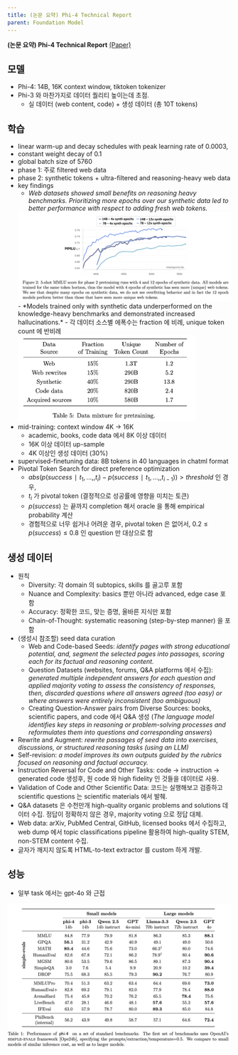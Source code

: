 ```yaml
---
title: (논문 요약) Phi-4 Technical Report
parent: Foundation Model
---
```


**(논문 요약) Phi-4 Technical Report** [(Paper)](https://arxiv.org/pdf/2412.08905)

## 모델
- Phi-4: 14B, 16K context window, tiktoken tokenizer
- Phi-3 와 마찬가지로 데이터 퀄리티 높이는데 초점.
   - 실 데이터 (web content, code) + 생성 데이터 (총 10T tokens)

## 학습
- linear warm-up and decay schedules with peak learning rate of 0.0003, 
- constant weight decay of 0.1
- global batch size of 5760
- phase 1: 주로 filtered web data
- phase 2: synthetic tokens + ultra-filtered and reasoning-heavy web data
- key findings
   - *Web datasets showed small benefits on reasoning heavy benchmarks. Prioritizing more epochs over our synthetic data led to better performance with respect to adding fresh web tokens.*  
   <img src="/data/papers/phi4/synth.png" width="800" />
   - *Models trained only with synthetic data underperformed on the knowledge-heavy benchmarks and demonstrated increased hallucinations.*
   - 각 데이터 소스별 에폭수는 fraction 에 비례, unique token count 에 반비례  
   <img src="/data/papers/phi4/data.png" width="400" />
- mid-training: context window 4K -> 16K
   - academic, books, code data 에서 8K 이상 데이터
   - 16K 이상 데이터 up-sample
   - 4K 이상인 생성 데이터 (30%)
- supervised-finetuning data: 8B tokens in 40 languages in chatml format
- Pivotal Token Search for direct preference optimization
   - $abs(p(success∣t_1,...,, t_i) − p(success∣t_1,...,, t_{i-1})) > threshold$ 인 경우,
   - $t_i$ 가 pivotal token (결정적으로 성공률에 영향을 미치는 토큰)
   - $p(success)$ 는 끝까지 completion 해서 oracle 을 통해 empirical probability 계산
   - 경험적으로 너무 쉽거나 어려운 경우, pivotal token 은 없어서,  $0.2 \leq p(success) \leq 0.8$ 인 question 만 대상으로 함

## 생성 데이터
- 원칙
   - Diversity: 각 domain 의 subtopics, skills 를 골고루 포함
   - Nuance and Complexity: basics 뿐만 아니라 advanced, edge case 포함
   - Accuracy: 정확한 코드, 맞는 증명, 올바른 지식만 포함
   - Chain-of-Thought: systematic reasoning (step-by-step manner) 을 포함
- (생성시 참조할) seed data curation
   - Web and Code-based Seeds: *identify pages with strong educational potential, and, segment the selected pages into passages, scoring each for its factual and reasoning content.* 
   - Question Datasets (websites, forums, Q&A platforms 에서 수집): *generated multiple independent answers for each question and applied majority voting to assess the consistency of responses, then, discarded questions where all answers agreed (too easy) or where answers were entirely inconsistent (too ambiguous)* 
   - Creating Question-Answer pairs from Diverse Sources: books, scientific papers, and code 에서 Q&A 생성 (*The language model identifies key steps in reasoning or problem-solving processes and reformulates them into questions and corresponding answers*)
- Rewrite and Augment: *rewrite passages of seed data into exercises, discussions, or structured reasoning tasks (using an LLM)*
- Self-revision: *a model improves its own outputs guided by the rubrics focused on reasoning and factual accuracy.*
- Instruction Reversal for Code and Other Tasks: code -> instruction -> generated code 생성후, 원 code 와 high fidelity 인 것들을 데이터로 사용.
- Validation of Code and Other Scientific Data: 코드는 실행해보고 검증하고 scientific questions 는 scientific materials 에서 발췌. 
- Q&A datasets 은 수천만개 high-quality organic problems and solutions 데이터 수집. 정답이 정확하지 않은 경우, majority voting 으로 정답 대체.
- Web data: arXiv, PubMed Central, GitHub, licensed books 에서 수집하고, web dump 에서 topic classifications pipeline 활용하여 high-quality STEM, non-STEM content 수집.
- 글자가 깨지지 않도록 HTML-to-text extractor 를 custom 하게 개발.

## 성능
- 일부 task 에서는 gpt-4o 와 근접  
<img src="/data/papers/phi4/result.png" width="800" />
